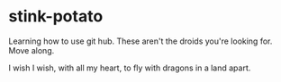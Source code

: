# stink-potato
Learning how to use git hub.  These aren't the droids you're looking for.  Move along.

I wish I wish, with all my heart, to fly with dragons in a land apart.

